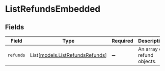# ListRefundsEmbedded


## Fields

| Field                                                              | Type                                                               | Required                                                           | Description                                                        |
| ------------------------------------------------------------------ | ------------------------------------------------------------------ | ------------------------------------------------------------------ | ------------------------------------------------------------------ |
| `refunds`                                                          | List[[models.ListRefundsRefunds](../models/listrefundsrefunds.md)] | :heavy_minus_sign:                                                 | An array of refund objects.                                        |